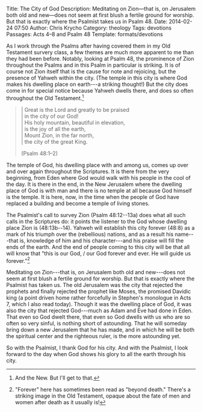 Title: The City of God
Description: Meditating on Zion&mdash;that is, on Jerusalem both old and new&mdash;does not seem at first blush a fertile ground for worship. But that is exactly where the Psalmist takes us in Psalm 48.
Date: 2014-02-24 07:50
Author: Chris Krycho
Category: theology
Tags: devotions
Passages: Acts 4–8 and Psalm 48
Template: formats/devotions

As I work through the Psalms after having covered them in my Old Testament
survery class, a few themes are much more apparent to me than they had been
before. Notably, looking at Psalm 48, the prominence of Zion throughout the
Psalms and in this Psalm in particular is striking. It is of course not Zion
itself that is the cause for note and rejoicing, but the presence of Yahweh
within the city. (The temple in this city is where God makes his dwelling place
on earth---a striking thought!) But the city does come in for special notice
because Yahweh dwells there, and does so often throughout the Old
Testament.[^nt]

> | Great is the <span class=smcp>Lord</span> and greatly to be praised  
> |     in the city of our God!  
> | His holy mountain, beautiful in elevation,  
> |     is the joy of all the earth,  
> | Mount Zion, in the far north,  
> |     the city of the great King.
> 
> (Psalm 48:1–2)

The temple of God, his dwelling place with and among us, comes up over and over
again throughout the Scriptures. It is there from the very beginning, from Eden
where God would walk with his people in the cool of the day. It is there in the
end, in the New Jerusalem where the dwelling place of God is with man and there
is no temple at all because God himself is the temple. It is here, now, in the
time when the people of God have replaced a building and become a temple of
living stones.

The Psalmist's call to survey Zion (Psalm 48:12--13a) does what all such calls
in the Scriptures do: it points the listener to the God whose dwelling place
Zion is (48:13b--14). Yahweh will establish this city forever (48:8) as a mark
of his triumph over the (rebellious) nations, and as a result his name---that
is, knowledge of him and his character---and his praise will fill the ends of
the earth. And the end of people coming to this city will be that all will know
that "this is our God, / our God forever and ever. He will guide us
forever."[^forever]

Meditating on Zion---that is, on Jerusalem both old and new---does not seem at
first blush a fertile ground for worship. But that is exactly where the Psalmist
has taken us. The old Jerusalem was the city that rejected the prophets and
finally rejected the prophet like Moses, the promised Davidic king (a point
driven home rather forcefully in Stephen's monologue in Acts 7, which I also
read today). Though it was the dwelling place of God, it was also the city that
rejected God---much as Adam and Eve had done in Eden. That even so God dwelt
there, that even so God dwells with us who are so often so very sinful, is
nothing short of astounding. That he will someday bring down a new Jerusalem
that he has made, and in which he will be both the spiritual center and the
righteous ruler, is the more astounding yet.

So with the Psalmist, I thank God for his city. And with the Psalmist, I look
forward to the day when God shows his glory to all the earth through his city.

[^nt]: And the New. But I'll get to that.

[^forever]: "Forever" here has sometimes been read as "beyond death." There's a
   striking image in the Old Testament, opaque about the fate of men and women
   after death as it usually is!